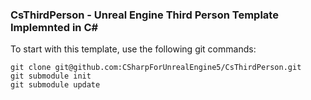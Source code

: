 ### CsThirdPerson - Unreal Engine Third Person Template Implemnted in C#

To start with this template, use the following git commands:

    git clone git@github.com:CSharpForUnrealEngine5/CsThirdPerson.git
    git submodule init
    git submodule update


